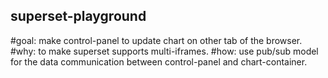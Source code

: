 ## superset-playground

#goal: make control-panel to update chart on other tab of the browser.
#why: to make superset supports multi-iframes.
#how: use pub/sub model for the data communication between control-panel and chart-container.

